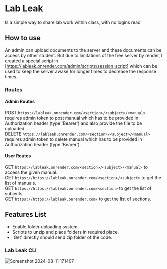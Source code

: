 # Lab Leak
Is a simple way to share lab work within class, with no logins read 


## How to use
An admin can upload documents to the server and these documents can be access by other student. But due to limitations of the free server by render, I created a special script in [https://lableak.onrender.com/admin/scripts/session_script] which can be used to keep the server awake for longer times to decrease the response times. 

### Routes
#### Admin Routes
 POST `https://lableak.onrender.com/<section>/<subject>/<manual>` requires admin token to post manual which has to be provided in Authorization header (type 'Bearer') and also provide the file to be uploaded.<br>
 DELETE  `https://lableak.onrender.com/<section>/<subject>/<manual>` requires admin token to delete manual which has to be provided in Authorization header (type 'Bearer').<br>
#### User Routes
  GET `https://lableak.onrender.com/<section>/<subject>/<manual>` to access the given manual.<br>
  GET `https://https://lableak.onrender.com/<section>/<subject>` to get the list of manuals.<br>
  GET `https://https://lableak.onrender.com/<section>` to get the list of subjects.<br>
  GET `https://https://lableak.onrender.com/` to get the list of sections.<br>


## Features List
- Enable folder uploading system.
- Scripts to unzip and place folders in required place.
- 'Get' directly should send zip folder of the code.

### Lab Leak CLI
![Screenshot 2024-08-11 171407](https://github.com/user-attachments/assets/c20a75f0-8402-418b-9c74-5e99ec1f9f73)
